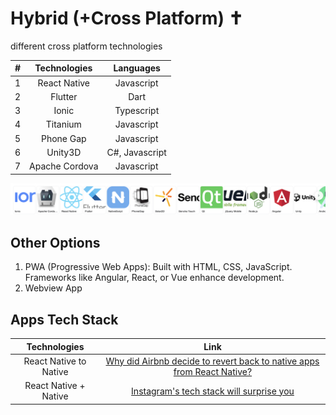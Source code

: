 # Hybrid (+Cross Platform) ✝️
different cross platform technologies

#|Technologies|Languages
:-:|:-:|:-:
1|React Native|Javascript
2|Flutter|Dart
3|Ionic|Typescript
4|Titanium|Javascript
5|Phone Gap|Javascript
6|Unity3D|C#, Javascript
7|Apache Cordova|Javascript

![alt text](!/hybrid.png)

## Other Options

1. PWA (Progressive Web Apps): Built with HTML, CSS, JavaScript. Frameworks like Angular, React, or Vue enhance development.
2. Webview App

## Apps Tech Stack

Technologies|Link
:-:|:-:
React Native to Native|[Why did Airbnb decide to revert back to native apps from React Native?](https://www.quora.com/Why-did-Airbnb-decide-to-revert-back-to-native-apps-from-React-Native)
React Native + Native|[Instagram's tech stack will surprise you](https://www.youtube.com/watch?v=ODKzJrrHua0)


